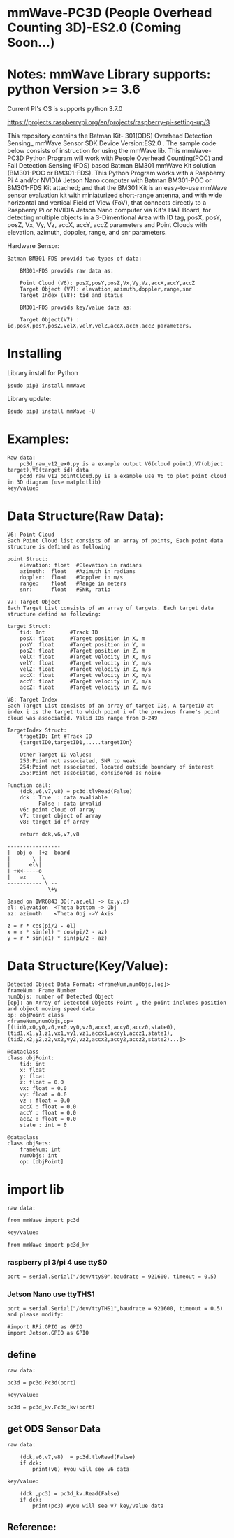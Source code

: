 # mmWave-PC3D (People Overhead Counting 3D)-ES2.0 (Coming Soon...)
# Notes: mmWave Library supports: python Version >= 3.6

Current PI's OS is supports python 3.7.0

https://projects.raspberrypi.org/en/projects/raspberry-pi-setting-up/3

This repository contains the Batman Kit- 301(ODS) Overhead Detection Sensing_ mmWave Sensor SDK Device Version:ES2.0 .  The sample code below consists of instruction for using the mmWave lib. This mmWave-PC3D Python Program will work with People Overhead Counting(POC) and Fall Detection Sensing (FDS) based Batman BM301 mmWave Kit solution (BM301-POC or BM301-FDS). This Python Program works with a Raspberry Pi 4 and/or NVIDIA Jetson Nano computer with Batman BM301-POC or BM301-FDS Kit attached; and that  the BM301 Kit is an easy-to-use mmWave sensor evaluation kit with miniaturized short-range antenna, and with wide horizontal and vertical Field of View (FoV), that connects directly to a Raspberry Pi or NVIDIA Jetson Nano computer via Kit's HAT Board, for detecting multiple objects in a 3-Dimentional Area with ID tag, posX, posY, posZ, Vx, Vy, Vz, accX, accY, accZ parameters and Point Clouds with elevation, azimuth, doppler, range, and snr parameters.

Hardware Sensor: 

    Batman BM301-FDS providd two types of data:

        BM301-FDS provids raw data as:
	
        Point Cloud (V6): posX,posY,posZ,Vx,Vy,Vz,accX,accY,accZ
        Target Object (V7): elevation,azimuth,doppler,range,snr
        Target Index (V8): tid and status
    
        BM301-FDS provids key/value data as:
	
        Target Object(V7) : id,posX,posY,posZ,velX,velY,velZ,accX,accY,accZ parameters. 
    
# Installing

Library install for Python

    $sudo pip3 install mmWave

Library update:

    $sudo pip3 install mmWave -U

# Examples:
    Raw data:
        pc3d_raw_v12_ex0.py is a example output V6(cloud point),V7(object target),V8(target id) data
        pc3d_raw_v12_pointCloud.py is a example use V6 to plot point cloud in 3D diagram (use matplotlib)
    key/value:
        

# Data Structure(Raw Data):
    V6: Point Cloud 
    Each Point Cloud list consists of an array of points, Each point data structure is defined as following
   
    point Struct:
        elevation: float  #Elevation in radians
        azimuth:  float   #Azimuth in radians 
        doppler:  float   #Doppler in m/s
        range:    float   #Range in meters
        snr:      float   #SNR, ratio
        
    V7: Target Object
    Each Target List consists of an array of targets. Each target data structure defind as following:
    
    target Struct:
        tid: Int        #Track ID
        posX: float     #Target position in X, m
        posY: float     #Target position in Y, m
        posZ: float     #Target position in Z, m
        velX: float     #Target velocity in X, m/s
        velY: float     #Target velocity in Y, m/s
        velZ: float     #Target velocity in Z, m/s
        accX: float     #Target velocity in X, m/s
        accY: float     #Target velocity in Y, m/s
        accZ: float     #Target velocity in Z, m/s
        
    V8: Target Index
    Each Target List consists of an array of target IDs, A targetID at index i is the target to which point i of the previous frame's point cloud was associated. Valid IDs range from 0-249
        
    TargetIndex Struct:
        tragetID: Int #Track ID
        {targetID0,targetID1,.....targetIDn}
        
        Other Target ID values:
        253:Point not associated, SNR to weak
        254:Point not associated, located outside boundary of interest
        255:Point not associated, considered as noise
   
    Function call: 
        (dck,v6,v7,v8) = pc3d.tlvRead(False)
        dck : True  : data avaliable
              False : data invalid
        v6: point cloud of array
        v7: target object of array
        v8: target id of array

        return dck,v6,v7,v8 
		
    -----------------
    |  obj o  |+z  board
    |       \ |  
    |      el\| 
    | +x<-----o        
    |   az     \
    ----------- \ --
                 \+y
    
    Based on IWR6843 3D(r,az,el) -> (x,y,z)
    el: elevation  <Theta bottom -> Obj  
    az: azimuth    <Theta Obj ->Y Axis 
    
    z = r * cos(pi/2 - el)
    x = r * sin(el) * cos(pi/2 - az)
    y = r * sin(e1) * sin(pi/2 - az)
 
 # Data Structure(Key/Value):
 
    Detected Object Data Format: <frameNum,numObjs,[op]>
    frameNum: Frame Number
    numObjs: number of Detected Object
    [op]: an Array of Detected Objects Point , the point includes position and object moving speed data
    op: objPoint class
    <frameNum,numObjs,op=[(tid0,x0,y0,z0,vx0,vy0,vz0,accx0,accy0,accz0,state0),(tid1,x1,y1,z1,vx1,vy1,vz1,accx1,accy1,accz1,state1),(tid2,x2,y2,z2,vx2,vy2,vz2,accx2,accy2,accz2,state2)...]>
    
    @dataclass
    class objPoint:
        tid: int 
        x: float
        y: float
        z: float = 0.0
        vx: float = 0.0
        vy: float = 0.0
        vz : float = 0.0
        accX : float = 0.0
        accY : float = 0.0
        accZ : float = 0.0
        state : int = 0
 
    @dataclass
    class objSets:
        frameNum: int
        numObjs: int
        op: [objPoint]


# import lib
    raw data:
    
    from mmWave import pc3d
    
    key/value:
    
    from mmWave import pc3d_kv

  ### raspberry pi 3/pi 4 use ttyS0
    port = serial.Serial("/dev/ttyS0",baudrate = 921600, timeout = 0.5)
    
  ### Jetson Nano use ttyTHS1
	
	port = serial.Serial("/dev/ttyTHS1",baudrate = 921600, timeout = 0.5)
	and please modify: 
	
	#import RPi.GPIO as GPIO
	import Jetson.GPIO as GPIO

## define
    raw data:
    
    pc3d = pc3d.Pc3d(port)
    
    key/value:
    
    pc3d = pc3d_kv.Pc3d_kv(port)

## get ODS Sensor Data

    raw data:
    
        (dck,v6,v7,v8)  = pc3d.tlvRead(False)
        if dck:
            print(v6) #you will see v6 data
        
    key/value:
    
        (dck ,pc3) = pc3d_kv.Read(False)
        if dck:
            print(pc3) #you will see v7 key/value data
    
## Reference:
	
    


